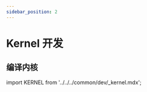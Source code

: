 ```yaml
---
sidebar_position: 2
---
```


# Kernel 开发

## 编译内核

import KERNEL from '../../../common/dev/\_kernel.mdx';

<KERNEL model="Radxa ROCK 3A" soc="rk356x"/>
